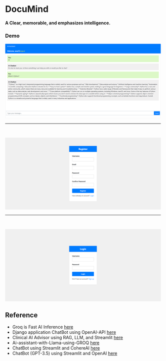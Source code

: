 # DocuMind

__A Clear, memorable, and emphasizes intelligence.__

### Demo

![](https://github.com/Anas436/Chatbot/blob/main/chatbot.png)
<br>
<hr>
<br>

![](https://github.com/Anas436/Chatbot/blob/main/signup.png)
<br>
<hr>
<br>

![](https://github.com/Anas436/Chatbot/blob/main/login.png)

## Reference
- Groq is Fast AI Inference [here](https://groq.com/)
- Django application ChatBot using OpenAI-API [here](https://github.com/Kouidersif/openai-API?tab=readme-ov-file)
- Clinical AI Advisor using RAG, LLM, and Streamlit [here](https://github.com/Saifulislamsayem19/Clinical-AI-Advisor-using-RAG-and-LLM)
- Ai-assistant-with-Llama-using-GROQ [here](https://github.com/Md-Emon-Hasan/Ai-assistant-with-Llama-using-GROQ/tree/master)
- ChatBot using Streamlit and CohereAI [here](https://github.com/ash956901/Chatbot)
- ChatBot (GPT-3.5) using Streamlit and OpenAI [here](https://github.com/fshnkarimi/Chat-Bot-using-Streamlit-and-OpenAI/tree/main)
